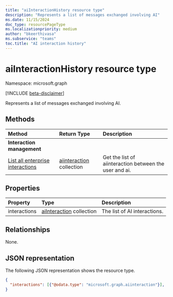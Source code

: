 ```yaml
---
title: "aiInteractionHistory resource type"
description: "Represents a list of messages exchanged involving AI"
ms.date: 11/15/2024
doc_type: resourcePageType
ms.localizationpriority: medium
author: "bkeerthivasa"
ms.subservice: "teams"
toc.title: "AI interaction history"
---
```


# aiInteractionHistory resource type

Namespace: microsoft.graph

[!INCLUDE [beta-disclaimer](../../includes/beta-disclaimer.md)]

Represents a list of messages exchanged involving AI.

## Methods

|  Method       |  Return Type  | Description| 
|:---------------|:--------|:----------|
| **Interaction management** |||
|[List all enterprise interactions](../api/aiinteractionhistory-getallenterpriseinteractions.md) | [aiinteraction](aiinteraction.md) collection | Get the list of aiinteraction between the user and ai.|

## Properties

| Property      | Type     | Description |
|:--------------|:---------|:------------|
| interactions  | [aiInteraction](../resources/aiinteraction.md) collection| The list of AI interactions. |

## Relationships

None.

## JSON representation

The following JSON representation shows the resource type.

<!--{
  "blockType": "resource",
  "optionalProperties": [],
  "keyProperty": "id",
  "baseType": "microsoft.graph.entity",
  "@odata.type": "microsoft.graph.aiInteractionHistory"
}-->

```json
{
  "interactions": [{"@odata.type": "microsoft.graph.aiinteraction"}],
}
```